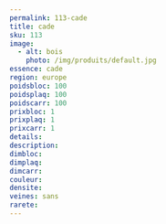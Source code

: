 ```yaml
---
permalink: 113-cade
title: cade
sku: 113
image: 
  - alt: bois
    photo: /img/produits/default.jpg
essence: cade
region: europe
poidsbloc: 100
poidsplaq: 100
poidscarr: 100
prixbloc: 1
prixplaq: 1
prixcarr: 1
details: 
description: 
dimbloc: 
dimplaq: 
dimcarr: 
couleur: 
densite: 
veines: sans
rarete: 
---
```

